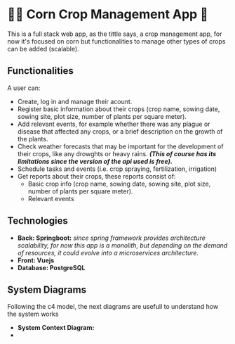 # 👨‍🌾 Corn Crop Management App 🌽
This is a full stack web app, as the tittle says, a crop management app, for now it's focused on corn but functionalities to manage other types of crops can be added (scalable).

<h2>Functionalities</h2>
A user can:

- Create, log in and manage their acount.
- Register basic information about their crops (crop name, sowing date, sowing site, plot size, number of plants per square meter).
- Add relevant events, for example whether there was any plague or disease that affected any crops, or a brief description on the growth of the plants.
- Check weather forecasts that may be important for the development of their crops, like any drowghts or heavy rains. <b><i>(This of course has its limitations since the version of the api used is free).</i></b>
- Schedule tasks and events (i.e. crop spraying, fertilization, irrigation)
- Get reports about their crops, these reports consist of:
  - Basic crop info (crop name, sowing date, sowing site, plot size, number of plants per square meter).
  - Relevant events

<h2>Technologies</h2>

- <b>Back: Springboot:</b> <i>since spring framework provides architecture scalability, for now this app is a monolith, but depending on the demand of resources, it could evolve into a microservices architecture.</i> 
- <b>Front: Vuejs </b>
- <b>Database: PostgreSQL</b>

<h2>System Diagrams</h2>

Following the c4 model, the next diagrams are usefull to understand how the system works

- <b>System Context Diagram:</b>
- 


